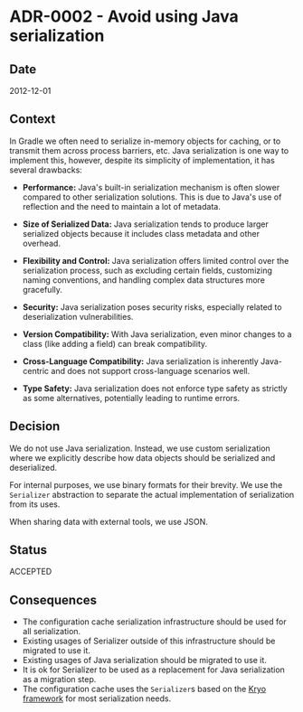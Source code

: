 # ADR-0002 - Avoid using Java serialization

## Date

2012-12-01

## Context

In Gradle we often need to serialize in-memory objects for caching, or to transmit them across process barriers, etc.
Java serialization is one way to implement this, however, despite its simplicity of implementation, it has several drawbacks:

- **Performance:**
  Java's built-in serialization mechanism is often slower compared to other serialization solutions.
  This is due to Java's use of reflection and the need to maintain a lot of metadata.

- **Size of Serialized Data:**
  Java serialization tends to produce larger serialized objects because it includes class metadata and other overhead.

- **Flexibility and Control:**
  Java serialization offers limited control over the serialization process, such as excluding certain fields, customizing naming conventions, and handling complex data structures more gracefully.

- **Security:**
  Java serialization poses security risks, especially related to deserialization vulnerabilities.

- **Version Compatibility:**
  With Java serialization, even minor changes to a class (like adding a field) can break compatibility.

- **Cross-Language Compatibility:**
  Java serialization is inherently Java-centric and does not support cross-language scenarios well.

- **Type Safety:**
  Java serialization does not enforce type safety as strictly as some alternatives, potentially leading to runtime errors.

## Decision

We do not use Java serialization.
Instead, we use custom serialization where we explicitly describe how data objects should be serialized and deserialized.

For internal purposes, we use binary formats for their brevity.
We use the `Serializer` abstraction to separate the actual implementation of serialization from its uses.

When sharing data with external tools, we use JSON.

## Status

ACCEPTED

## Consequences

* The configuration cache serialization infrastructure should be used for all serialization.
* Existing usages of Serializer outside of this infrastructure should be migrated to use it.
* Existing usages of Java serialization should be migrated to use it.
* It is ok for Serializer to be used as a replacement for Java serialization as a migration step.
* The configuration cache uses the `Serializer`s based on the [Kryo framework](https://github.com/EsotericSoftware/kryo) for most serialization needs.

